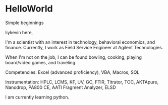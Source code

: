# HelloWorld
Simple beginnings

liykevin here, 

I'm a scientist with an interest in technology, behavioral economics, and finance. Currently, I work as Field Service Engineer at Agilent Technologies.

When I'm not on the job, I can be found bowling, cooking, playing board/video games, and traveling.

Competencies: Excel (advanced proficiency), VBA, Macros, SQL

Instrumentation: HPLC, LCMS, KF, UV, GC, FTIR, Titrator, TOC, AKTApure, Nanodrop, PA800 CE, AATI Fragment Analyzer, ELSD 

I am currently learning python.
